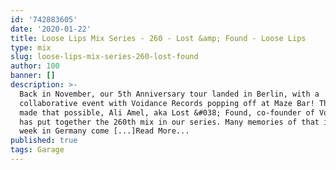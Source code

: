 ```yaml
---
id: '742883605'
date: '2020-01-22'
title: Loose Lips Mix Series - 260 - Lost &amp; Found - Loose Lips
type: mix
slug: loose-lips-mix-series-260-lost-found
author: 100
banner: []
description: >-
  Back in November, our 5th Anniversary tour landed in Berlin, with a
  collaborative event with Voidance Records popping off at Maze Bar! The man who
  made that possible, Ali Amel, aka Lost &#038; Found, co-founder of Voidance,
  has put together the 260th mix in our series. Many memories of that incredible
  week in Germany come [...]Read More...
published: true
tags: Garage
---
```

